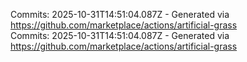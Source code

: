 Commits: 2025-10-31T14:51:04.087Z - Generated via https://github.com/marketplace/actions/artificial-grass
<br>
Commits: 2025-10-31T14:51:04.087Z - Generated via https://github.com/marketplace/actions/artificial-grass
<br>
